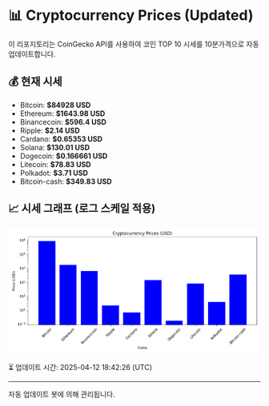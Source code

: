 
# 📊 Cryptocurrency Prices (Updated)

이 리포지토리는 CoinGecko API를 사용하여 코인 TOP 10 시세를 10분가격으로 자동 업데이트합니다.

## 💰 현재 시세
- Bitcoin: **$84928 USD**
- Ethereum: **$1643.98 USD**
- Binancecoin: **$596.4 USD**
- Ripple: **$2.14 USD**
- Cardano: **$0.65353 USD**
- Solana: **$130.01 USD**
- Dogecoin: **$0.166661 USD**
- Litecoin: **$78.83 USD**
- Polkadot: **$3.71 USD**
- Bitcoin-cash: **$349.83 USD**

## 📈 시세 그래프 (로그 스케일 적용)
![Crypto Prices](crypto_prices.png)

⏳ 업데이트 시간: 2025-04-12 18:42:26 (UTC)

---
자동 업데이트 봇에 의해 관리됩니다.
